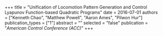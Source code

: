 +++
title = "Unification of Locomotion Pattern Generation and Control Lyapunov Function-based Quadratic Programs"
date = 2016-07-01
authors = ["Kenneth Chao", "Matthew Powell", "Aaron Ames", "Pilwon Hur"]
publication_types = ["1"]
abstract = ""
selected = "false"
publication = "*American Control Conference (ACC)*"
+++

